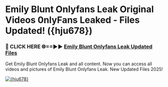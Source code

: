 # Emily Blunt Onlyfans Leak Original Videos 0nlyFans Leaked - Files Updated! ({hju678})

<h3>🔴 CLICK HERE 🌐==►► <a href="https://tinyurl.com/ms9xzufz" rel="nofollow">Emily Blunt Onlyfans Leak Updated Files</a></h3>

Get Emily Blunt Onlyfans Leak and all content. Now you can access all videos and pictures of Emily Blunt Onlyfans Leak. New Updated Files 2025!

[![{hju678}](https://i.imgur.com/PQ7UWWw.gif)](https://tinyurl.com/ms9xzufz)